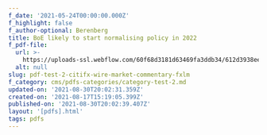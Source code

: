 ```yaml
---
f_date: '2021-05-24T00:00:00.000Z'
f_highlight: false
f_author-optional: Berenberg
title: BoE likely to start normalising policy in 2022
f_pdf-file:
  url: >-
    https://uploads-ssl.webflow.com/60f68d3181d63469fa3ddb34/612d3938ee039bd5e6260375_Berenberg%20-%20BoE%20likely%20to%20start%20normalising%20policy%20in%202022.pdf
  alt: null
slug: pdf-test-2-citifx-wire-market-commentary-fxlm
f_category: cms/pdfs-categories/category-test-2.md
updated-on: '2021-08-30T20:02:31.359Z'
created-on: '2021-08-17T15:19:05.399Z'
published-on: '2021-08-30T20:02:39.407Z'
layout: '[pdfs].html'
tags: pdfs
---
```



